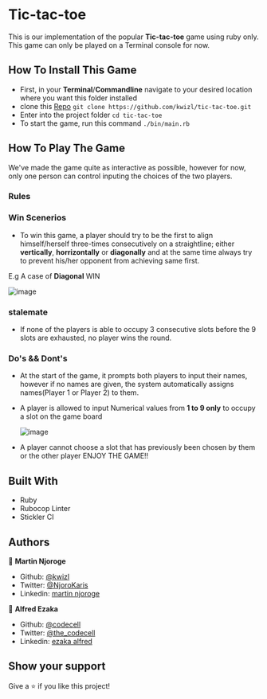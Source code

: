 # Tic-tac-toe
This is our implementation of the popular **Tic-tac-toe** game using ruby only. This game can only be played on a Terminal console for now.

## How To Install This Game
- First, in your **Terminal**/**Commandline** navigate to your desired location where you want this folder installed
- clone this [Repo](https://github.com/kwizl/tic-tac-toe) `git clone https://github.com/kwizl/tic-tac-toe.git`
- Enter into the project folder `cd tic-tac-toe`
- To start the game, run this command `./bin/main.rb`

## How To Play The Game
  We've made the game quite as interactive as possible, however for now, only one person can control inputing the choices of the two players.
  ### Rules
  ### Win Scenerios
  - To win this game, a player should try to be the first to align himself/herself three-times consecutively on a straightline; either **vertically**, **horrizontally** or **diagonally** and at the same time always try to prevent his/her opponent from achieving same first.

  E.g A case of **Diagonal** WIN
  
  ![image](https://user-images.githubusercontent.com/46686100/77190636-e6bfd300-6ad9-11ea-8f41-ee3756004142.png)


  ### stalemate
  - If none of the players is able to occupy 3 consecutive slots before the 9 slots are exhausted, no player wins the round.

  ### Do's && Dont's
  - At the start of the game, it prompts both players to input their names, however if no names are given, the system automatically assigns names(Player 1 or Player 2) to them.
  - A player is allowed to input Numerical values from **1 to 9 only** to occupy a slot on the game board

    ![image](https://user-images.githubusercontent.com/46686100/77185244-6006f800-6ad1-11ea-8a23-6c3a580ec9c5.png)

  - A player cannot choose a slot that has previously been chosen by them or the other player
    ENJOY THE GAME!!

## Built With

- Ruby
- Rubocop Linter
- Stickler CI

## Authors

👤 **Martin Njoroge**

- Github: [@kwizl](https://github.com/kwizl)
- Twitter: [@NjoroKaris](https://twitter.com/NjoroKaris)
- Linkedin: [martin njoroge](https://www.linkedin.com/in/martin-njoroge-098774110/)

👤 **Alfred Ezaka**

- Github: [@codecell](https://github.com/codecell)
- Twitter: [@the_codecell](https://twitter.com/the_codecell) 
- Linkedin: [ezaka alfred](https://www.linkedin.com/in/alfrednoble/)


## Show your support

Give a ⭐️ if you like this project!